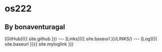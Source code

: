 # os222
## By bonaventuragal

[GitHub]({{ site.github }}) --- [Links]({{ site.baseurl }}/LINKS/) --- [Log]({{ site.baseurl }}{{ site.myloglink }})
